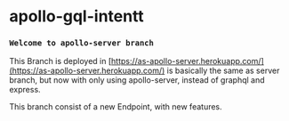 # apollo-gql-intentt

### `Welcome to apollo-server branch`
This Branch is deployed in [https://as-apollo-server.herokuapp.com/](https://as-apollo-server.herokuapp.com/) is basically the same as server branch, but now with only using apollo-server, instead of graphql and express.

This branch consist of a new Endpoint, with new features.
